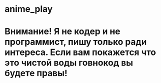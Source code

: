 # anime_play

# Внимание! Я не кодер и не программист, пишу только ради интереса. Если вам покажется что это чистой воды говнокод вы будете правы!

